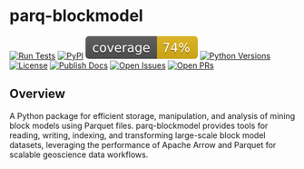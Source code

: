 # parq-blockmodel

[![Run Tests](https://github.com/Elphick/parq-blockmodel/actions/workflows/build_and_test.yml/badge.svg?branch=main)](https://github.com/Elphick/parq-blockmodel/actions/workflows/build_and_test.yml)
[![PyPI](https://img.shields.io/pypi/v/parq-blockmodel.svg?logo=python&logoColor=white)](https://pypi.org/project/parq-blockmodel/)
![Coverage](https://raw.githubusercontent.com/elphick/parq-blockmodel/main/docs/source/_static/badges/coverage.svg)
[![Python Versions](https://img.shields.io/pypi/pyversions/parq-blockmodel.svg)](https://pypi.org/project/parq-blockmodel/)
[![License](https://img.shields.io/github/license/Elphick/parq-blockmodel.svg?logo=apache&logoColor=white)](https://pypi.org/project/parq-blockmodel/)
[![Publish Docs](https://github.com/Elphick/parq-blockmodel/actions/workflows/docs_to_gh_pages.yml/badge.svg?branch=main)](https://github.com/Elphick/parq-blockmodel/actions/workflows/docs_to_gh_pages.yml)
[![Open Issues](https://img.shields.io/github/issues/Elphick/parq-blockmodel.svg)](https://github.com/Elphick/parq-blockmodel/issues)
[![Open PRs](https://img.shields.io/github/issues-pr/Elphick/parq-blockmodel.svg)](https://github.com/Elphick/parq-blockmodel/pulls)


## Overview
A Python package for efficient storage, manipulation, and analysis of mining block models using Parquet files. 
parq-blockmodel provides tools for reading, writing, indexing, and transforming large-scale block model datasets, 
leveraging the performance of Apache Arrow and Parquet for scalable geoscience data workflows.